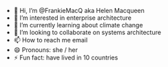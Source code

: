 - 👋 Hi, I’m @FrankieMacQ aka Helen Macqueen
- 👀 I’m interested in enterprise architecture
- 🌱 I’m currently learning about climate change
- 💞️ I’m looking to collaborate on systems architecture 
- 📫 How to reach me email
- 😄 Pronouns: she / her
- ⚡ Fun fact: have lived in 10 countries

<!---
FrankieMacQ/FrankieMacQ is a ✨ special ✨ repository because its `README.md` (this file) appears on your GitHub profile.
You can click the Preview link to take a look at your changes.
--->
